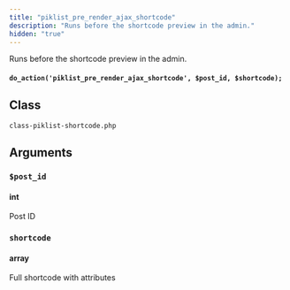 ```yaml
---
title: "piklist_pre_render_ajax_shortcode"
description: "Runs before the shortcode preview in the admin."
hidden: "true"
---
```

Runs before the shortcode preview in the admin.
#### `do_action('piklist_pre_render_ajax_shortcode', $post_id, $shortcode);`


## Class
`class-piklist-shortcode.php`

## Arguments

### `$post_id`
#### int
Post ID


### `shortcode`
#### array
Full shortcode with attributes
